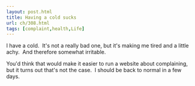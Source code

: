 ```yaml
---
layout: post.html
title: Having a cold sucks
url: ch/308.html
tags: [complaint,health,Life]
---
```

I have a cold.  It's not a really bad one, but it's making me tired and a little achy.  And therefore somewhat irritable.

You'd think that would make it easier to run a website about complaining, but it turns out that's not the case.  I should be back to normal in a few days.
